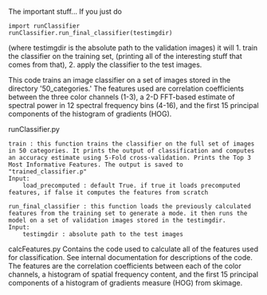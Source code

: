 The important stuff...
If you just do

	import runClassifier
	runClassifier.run_final_classifier(testimgdir)

(where testimgdir is the absolute path to the validation images)
it will 1. train the classifier on the training set, (printing all of the interesting stuff that comes from that), 2. apply the classifier to the test images. 

This code trains an image classifier on a set of images stored in the directory '50_categories.' The features used are correlation coefficients between the three color channels (1-3), a 2-D FFT-based estimate of spectral power in 12 spectral frequency bins (4-16), and the first 15 principal components of the histogram of gradients (HOG).

runClassifier.py
	
	train : this function trains the classifier on the full set of images in 50 categories. It prints the output of classification and computes an accuracy estimate using 5-Fold cross-validation. Prints the Top 3 Most Informative Features. The output is saved to "trained_classifier.p"
	Input:
		load_precomputed : default True. if true it loads precomputed features, if false it computes the features from scratch

	run_final_classifier : this function loads the previously calculated features from the training set to generate a mode. it then runs the model on a set of validation images stored in the testimgdir.
	Input:
		testimgdir : absolute path to the test images

calcFeatures.py
	Contains the code used to calculate all of the features used for classification. See internal documentation for descriptions of the code. The features are the correlation coefficients between each of the color channels, a histogram of spatial frequency content, and the first 15 principal components of a histogram of gradients measure (HOG) from skimage.

